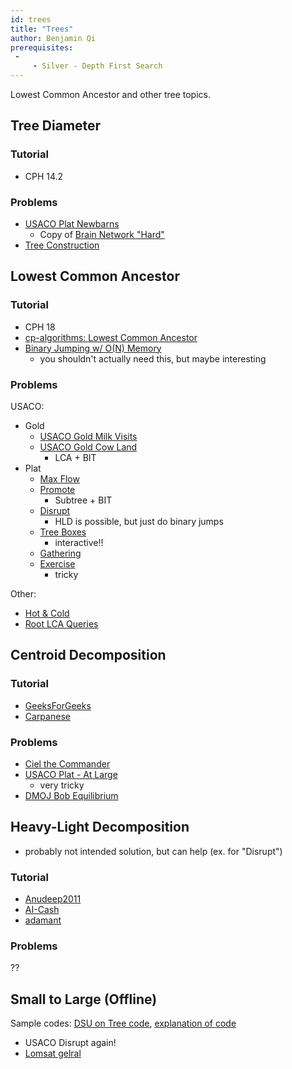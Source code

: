 ```yaml
---
id: trees
title: "Trees"
author: Benjamin Qi
prerequisites: 
 - 
     - Silver - Depth First Search
---
```


<module-excerpt>

Lowest Common Ancestor and other tree topics.

</module-excerpt>

## Tree Diameter

### Tutorial

 - CPH 14.2

### Problems

 - [USACO Plat Newbarns](http://www.usaco.org/index.php?page=viewproblem2&cpid=817)
   - Copy of [Brain Network "Hard"](https://codeforces.com/contest/690/problem/C3)
 - [Tree Construction](https://csacademy.com/contest/archive/task/tree-construct)

## Lowest Common Ancestor

### Tutorial

 - CPH 18
 - [cp-algorithms: Lowest Common Ancestor](https://cp-algorithms.com/)
 - [Binary Jumping w/ O(N) Memory](https://codeforces.com/blog/entry/74847)
   - you shouldn't actually need this, but maybe interesting

### Problems

USACO:

 - Gold
   - [USACO Gold Milk Visits](http://www.usaco.org/index.php?page=viewproblem2&cpid=970)
   - [USACO Gold Cow Land](http://www.usaco.org/index.php?page=viewproblem2&cpid=921)
     - LCA + BIT
 - Plat
   - [Max Flow](http://www.usaco.org/index.php?page=viewproblem2&cpid=576)
   - [Promote](http://www.usaco.org/index.php?page=viewproblem2&cpid=696)
     - Subtree + BIT
   - [Disrupt](http://www.usaco.org/index.php?page=viewproblem2&cpid=842)
     - HLD is possible, but just do binary jumps
   - [Tree Boxes](http://www.usaco.org/index.php?page=viewproblem2&cpid=948)
     - interactive!!
   - [Gathering](http://www.usaco.org/index.php?page=viewproblem2&cpid=866)
   - [Exercise](http://www.usaco.org/index.php?page=viewproblem2&cpid=901)
     - tricky

Other:

 - [Hot & Cold](https://dmoj.ca/problem/bts17p7) [](105)
 - [Root LCA Queries](https://csacademy.com/contest/archive/task/root-lca-queries/) [](107)

## Centroid Decomposition

### Tutorial

 - [GeeksForGeeks](http://www.geeksforgeeks.org/centroid-decomposition-of-tree/)
 - [Carpanese](https://medium.com/carpanese/an-illustrated-introduction-to-centroid-decomposition-8c1989d53308)

### Problems

 - [Ciel the Commander](https://codeforces.com/problemset/problem/321/C)
 - [USACO Plat - At Large](http://www.usaco.org/index.php?page=viewproblem2&cpid=793)
   - very tricky
 - [DMOJ Bob Equilibrium](https://dmoj.ca/problem/dmopc19c7p6)

## Heavy-Light Decomposition

 - probably not intended solution, but can help (ex. for "Disrupt")

### Tutorial

 - [Anudeep2011](https://blog.anudeep2011.com/heavy-light-decomposition/)
 - [AI-Cash](http://codeforces.com/blog/entry/22072)
 - [adamant](https://codeforces.com/blog/entry/53170)

### Problems

??

## Small to Large (Offline)
Sample codes: [DSU on Tree code](https://codeforces.com/blog/entry/44351), [explanation of code](https://codeforces.com/blog/entry/67696)
 - USACO Disrupt again!
 - [Lomsat gelral](https://codeforces.com/contest/600/problem/E)
